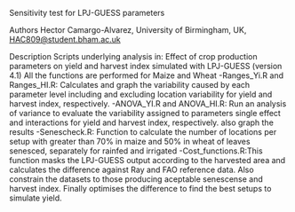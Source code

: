 Sensitivity test for LPJ-GUESS parameters

Authors
Hector Camargo-Alvarez, University of Birmingham, UK, HAC809@student.bham.ac.uk 

Description
Scripts underlying analysis in: Effect of crop production parameters on yield and harvest index simulated with LPJ-GUESS (version 4.1)
All the functions are performed for Maize and Wheat
-Ranges_Yi.R and Ranges_HI.R: Calculates and graph the variability caused by each parameter level including and excluding location variability for yield and harvest index, respectively.
-ANOVA_YI.R and ANOVA_HI.R: Run an analysis of variance to evaluate the variability assigned to parameters single effect and interactions for yield and harvest index, respectively. also graph the results
-Senescheck.R: Function to calculate the number of locations per setup with greater than 70% in maize and 50% in wheat of leaves senesced, separately for rainfed and irrigated
-Cost_functions.R:This function masks the LPJ-GUESS output according to the harvested area and calculates the difference against Ray and FAO reference data. Also constrain the datasets to those producing aceptable senescense and harvest index. Finally optimises the difference to find the best setups to simulate yield. 

